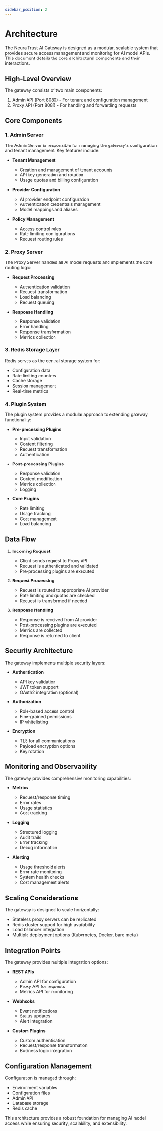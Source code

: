 ```yaml
---
sidebar_position: 2
---
```


# Architecture

The NeuralTrust AI Gateway is designed as a modular, scalable system that provides secure access management and monitoring for AI model APIs. This document details the core architectural components and their interactions.

## High-Level Overview

The gateway consists of two main components:

1. Admin API (Port 8080) - For tenant and configuration management
2. Proxy API (Port 8081) - For handling and forwarding requests

## Core Components

### 1. Admin Server

The Admin Server is responsible for managing the gateway's configuration and tenant management. Key features include:

- **Tenant Management**
  - Creation and management of tenant accounts
  - API key generation and rotation
  - Usage quotas and billing configuration
  
- **Provider Configuration**
  - AI provider endpoint configuration
  - Authentication credentials management
  - Model mappings and aliases

- **Policy Management**
  - Access control rules
  - Rate limiting configurations
  - Request routing rules

### 2. Proxy Server

The Proxy Server handles all AI model requests and implements the core routing logic:

- **Request Processing**
  - Authentication validation
  - Request transformation
  - Load balancing
  - Request queuing
  
- **Response Handling**
  - Response validation
  - Error handling
  - Response transformation
  - Metrics collection

### 3. Redis Storage Layer

Redis serves as the central storage system for:

- Configuration data
- Rate limiting counters
- Cache storage
- Session management
- Real-time metrics

### 4. Plugin System

The plugin system provides a modular approach to extending gateway functionality:

- **Pre-processing Plugins**
  - Input validation
  - Content filtering
  - Request transformation
  - Authentication
  
- **Post-processing Plugins**
  - Response validation
  - Content modification
  - Metrics collection
  - Logging

- **Core Plugins**
  - Rate limiting
  - Usage tracking
  - Cost management
  - Load balancing

## Data Flow

1. **Incoming Request**
   - Client sends request to Proxy API
   - Request is authenticated and validated
   - Pre-processing plugins are executed

2. **Request Processing**
   - Request is routed to appropriate AI provider
   - Rate limiting and quotas are checked
   - Request is transformed if needed

3. **Response Handling**
   - Response is received from AI provider
   - Post-processing plugins are executed
   - Metrics are collected
   - Response is returned to client

## Security Architecture

The gateway implements multiple security layers:

- **Authentication**
  - API key validation
  - JWT token support
  - OAuth2 integration (optional)

- **Authorization**
  - Role-based access control
  - Fine-grained permissions
  - IP whitelisting

- **Encryption**
  - TLS for all communications
  - Payload encryption options
  - Key rotation

## Monitoring and Observability

The gateway provides comprehensive monitoring capabilities:

- **Metrics**
  - Request/response timing
  - Error rates
  - Usage statistics
  - Cost tracking

- **Logging**
  - Structured logging
  - Audit trails
  - Error tracking
  - Debug information

- **Alerting**
  - Usage threshold alerts
  - Error rate monitoring
  - System health checks
  - Cost management alerts

## Scaling Considerations

The gateway is designed to scale horizontally:

- Stateless proxy servers can be replicated
- Redis cluster support for high availability
- Load balancer integration
- Multiple deployment options (Kubernetes, Docker, bare metal)

## Integration Points

The gateway provides multiple integration options:

- **REST APIs**
  - Admin API for configuration
  - Proxy API for requests
  - Metrics API for monitoring

- **Webhooks**
  - Event notifications
  - Status updates
  - Alert integration

- **Custom Plugins**
  - Custom authentication
  - Request/response transformation
  - Business logic integration

## Configuration Management

Configuration is managed through:

- Environment variables
- Configuration files
- Admin API
- Database storage
- Redis cache

This architecture provides a robust foundation for managing AI model access while ensuring security, scalability, and extensibility.
